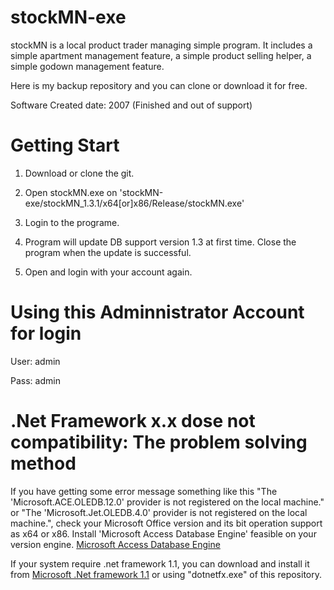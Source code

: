 stockMN-exe
===========

stockMN is a local product trader managing simple program. It includes a simple apartment management feature, a simple product selling helper, a simple godown management feature.

Here is my backup repository and you can clone or download it for free. 

Software Created date: 2007 (Finished and out of support)

Getting Start
=========

1. Download or clone the git.

2. Open stockMN.exe on 'stockMN-exe/stockMN_1.3.1/x64[or]x86/Release/stockMN.exe'

3. Login to the programe.

4. Program will update DB support version 1.3 at first time. Close the program when the update is successful.

5. Open and login with your account again.


Using this Adminnistrator Account for login
===========================================

User: admin

Pass: admin

.Net Framework x.x dose not compatibility: The problem solving method
==================================================
If you have getting some error message something like this "The 'Microsoft.ACE.OLEDB.12.0' provider is not registered on the local machine." or "The 'Microsoft.Jet.OLEDB.4.0' provider is not registered on the local machine.", check your Microsoft Office version and its bit operation support as x64 or x86. Install 'Microsoft Access Database Engine' feasible on your version engine. [Microsoft Access Database Engine](http://www.microsoft.com/en-us/search/DownloadResults.aspx?q=Microsoft%20Access%20Database%20Engine)

If your system require .net framework 1.1, you can download and install it from 
[Microsoft .Net framework 1.1](http://www.microsoft.com/en-us/download/confirmation.aspx?id=26)
or using "dotnetfx.exe" of this repository.
